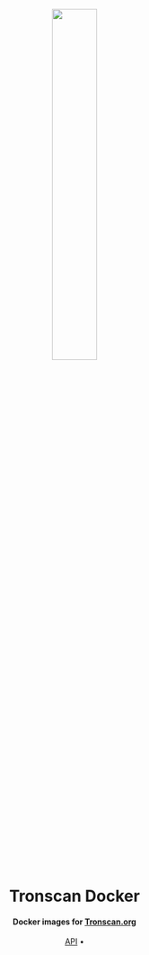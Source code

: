 <h1 align="center">
  <br>
  <img width="40%" src="https://raw.githubusercontent.com/tron-explorer/docs/master/images/tron-banner.png">
  <br>
  Tronscan Docker
  <br>
</h1>

<h4 align="center">
  Docker images for <a href="https://tronscan.org">Tronscan.org</a>
</h4>

<p align="center">
  <a href="#requirements">API</a> •
 </p>

